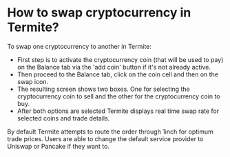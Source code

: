 # How to swap cryptocurrency in Termite?

To swap one cryptocurrency to another in Termite:
- First step is to activate the cryptocurrency coin (that will be used to pay) on the Balance tab via the 'add coin' button if it's not already active.
- Then proceed to the Balance tab, click on the coin cell and then on the swap icon.
- The resulting screen shows two boxes. One for selecting the cryptocurrency coin to sell and the other for the cryptocurrency coin to buy.
- After both options are selected Termite displays real time swap rate for selected coins and trade details.

By default Termite attempts to route the order through 1inch for optimum trade prices. Users are able to change the default service provider to Uniswap or Pancake if they want to.

